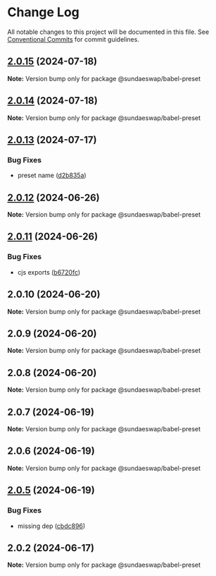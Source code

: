 # Change Log

All notable changes to this project will be documented in this file.
See [Conventional Commits](https://conventionalcommits.org) for commit guidelines.

## [2.0.15](https://github.com/sundaeswap-finance/frontend-configurations/compare/@sundaeswap/babel-preset@2.0.14...@sundaeswap/babel-preset@2.0.15) (2024-07-18)

**Note:** Version bump only for package @sundaeswap/babel-preset

## [2.0.14](https://github.com/sundaeswap-finance/frontend-configurations/compare/@sundaeswap/babel-preset@2.0.13...@sundaeswap/babel-preset@2.0.14) (2024-07-18)

**Note:** Version bump only for package @sundaeswap/babel-preset

## [2.0.13](https://github.com/sundaeswap-finance/frontend-configurations/compare/@sundaeswap/babel-preset@2.0.12...@sundaeswap/babel-preset@2.0.13) (2024-07-17)

### Bug Fixes

- preset name ([d2b835a](https://github.com/sundaeswap-finance/frontend-configurations/commit/d2b835a3ab929687482101984a5e7d58408be3fb))

## [2.0.12](https://github.com/sundaeswap-finance/frontend-configurations/compare/@sundaeswap/babel-preset@2.0.11...@sundaeswap/babel-preset@2.0.12) (2024-06-26)

**Note:** Version bump only for package @sundaeswap/babel-preset

## [2.0.11](https://github.com/sundaeswap-finance/frontend-configurations/compare/@sundaeswap/babel-preset@2.0.10...@sundaeswap/babel-preset@2.0.11) (2024-06-26)

### Bug Fixes

- cjs exports ([b6720fc](https://github.com/sundaeswap-finance/frontend-configurations/commit/b6720fc27363ecbb808d3311bbf06482df472916))

## 2.0.10 (2024-06-20)

**Note:** Version bump only for package @sundaeswap/babel-preset

## 2.0.9 (2024-06-20)

**Note:** Version bump only for package @sundaeswap/babel-preset

## 2.0.8 (2024-06-20)

**Note:** Version bump only for package @sundaeswap/babel-preset

## 2.0.7 (2024-06-19)

**Note:** Version bump only for package @sundaeswap/babel-preset

## 2.0.6 (2024-06-19)

**Note:** Version bump only for package @sundaeswap/babel-preset

## [2.0.5](https://github.com/sundaeswap-finance/frontend-configurations/compare/@sundaeswap/babel-preset@2.0.2...@sundaeswap/babel-preset@2.0.5) (2024-06-19)

### Bug Fixes

- missing dep ([cbdc896](https://github.com/sundaeswap-finance/frontend-configurations/commit/cbdc8966c43a4c4946d188c96174b37608e34e32))

## 2.0.2 (2024-06-17)

**Note:** Version bump only for package @sundaeswap/babel-preset
